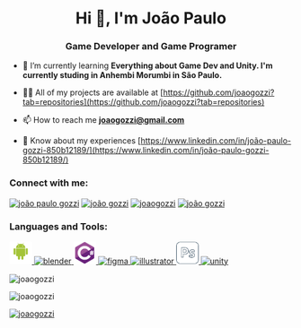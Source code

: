 <h1 align="center">Hi 👋, I'm João Paulo</h1>
<h3 align="center">Game Developer and Game Programer</h3>

- 🌱 I’m currently learning **Everything about Game Dev and Unity. I'm currently studing in Anhembi Morumbi in São Paulo.**

- 👨‍💻 All of my projects are available at [https://github.com/joaogozzi?tab=repositories](https://github.com/joaogozzi?tab=repositories)

- 📫 How to reach me **joaogozzi@gmail.com**

- 📄 Know about my experiences [https://www.linkedin.com/in/joão-paulo-gozzi-850b12189/](https://www.linkedin.com/in/joão-paulo-gozzi-850b12189/)

<h3 align="left">Connect with me:</h3>
<p align="left">
<a href="https://linkedin.com/in/joão paulo gozzi" target="blank"><img align="center" src="https://cdn.jsdelivr.net/npm/simple-icons@3.0.1/icons/linkedin.svg" alt="joão paulo gozzi" height="30" width="40" /></a>
<a href="https://fb.com/joão gozzi" target="blank"><img align="center" src="https://cdn.jsdelivr.net/npm/simple-icons@3.0.1/icons/facebook.svg" alt="joão gozzi" height="30" width="40" /></a>
<a href="https://instagram.com/joaogozzi" target="blank"><img align="center" src="https://cdn.jsdelivr.net/npm/simple-icons@3.0.1/icons/instagram.svg" alt="joaogozzi" height="30" width="40" /></a>
<a href="https://www.behance.net/joão gozzi" target="blank"><img align="center" src="https://cdn.jsdelivr.net/npm/simple-icons@3.0.1/icons/behance.svg" alt="joão gozzi" height="30" width="40" /></a>
</p>

<h3 align="left">Languages and Tools:</h3>
<p align="left"> <a href="https://developer.android.com" target="_blank"> <img src="https://raw.githubusercontent.com/devicons/devicon/master/icons/android/android-original-wordmark.svg" alt="android" width="40" height="40"/> </a> <a href="https://www.blender.org/" target="_blank"> <img src="https://download.blender.org/branding/community/blender_community_badge_white.svg" alt="blender" width="40" height="40"/> </a> <a href="https://www.w3schools.com/cs/" target="_blank"> <img src="https://raw.githubusercontent.com/devicons/devicon/master/icons/csharp/csharp-original.svg" alt="csharp" width="40" height="40"/> </a> <a href="https://www.figma.com/" target="_blank"> <img src="https://www.vectorlogo.zone/logos/figma/figma-icon.svg" alt="figma" width="40" height="40"/> </a> <a href="https://www.adobe.com/in/products/illustrator.html" target="_blank"> <img src="https://www.vectorlogo.zone/logos/adobe_illustrator/adobe_illustrator-icon.svg" alt="illustrator" width="40" height="40"/> </a> <a href="https://www.photoshop.com/en" target="_blank"> <img src="https://raw.githubusercontent.com/devicons/devicon/master/icons/photoshop/photoshop-line.svg" alt="photoshop" width="40" height="40"/> </a> <a href="https://unity.com/" target="_blank"> <img src="https://www.vectorlogo.zone/logos/unity3d/unity3d-icon.svg" alt="unity" width="40" height="40"/> </a> </p>

<p><img align="center" src="https://github-readme-stats.vercel.app/api/top-langs?username=joaogozzi&show_icons=true&locale=en&layout=compact" alt="joaogozzi" /></p>


<p align="left"> <img src="https://komarev.com/ghpvc/?username=joaogozzi&label=Profile%20views&color=0e75b6&style=flat" alt="joaogozzi" /> </p>

<p align="left"> <a href="https://github.com/ryo-ma/github-profile-trophy"><img src="https://github-profile-trophy.vercel.app/?username=joaogozzi" alt="joaogozzi" /></a> </p>
